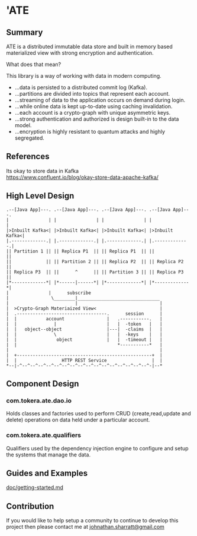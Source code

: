 'ATE
===

## Summary

ATE is a distributed immutable data store and built in memory based materialized
view with strong encryption and authentication.

What does that mean?

This library is a way of working with data in modern computing.
* ...data is persisted to a distributed commit log (Kafka).
* ...partitions are divided into topics that represent each account.
* ...streaming of data to the application occurs on demand during login.
* ...while online data is kept up-to-date using caching invalidation.
* ...each account is a crypto-graph with unique asymmetric keys.
* ...strong authentication and authorized is design built-in to the data model.
* ...encryption is highly resistant to quantum attacks and highly segregated.

## References

Its okay to store data in Kafka  
https://www.confluent.io/blog/okay-store-data-apache-kafka/

## High Level Design

    .--[Java App]---. .--[Java App]---. .--[Java App]---. .--[Java App]---.
    |               | |               | |               | |               |
    |>Inbuilt Kafka<| |>Inbuilt Kafka<| |>Inbuilt Kafka<| |>Inbuilt Kafka<|
    |.-------------.| |.-------------.| |.-------------.| |.-------------.|
    || Partition 1 || || Replica P1  || || Replica P1  || ||             ||
    ||             || || Partition 2 || || Replica P2  || || Replica P2  ||
    || Replica P3  || ||      ^      || || Partition 3 || || Replica P3  ||
    |*-------------*| |*------|------*| |*-------------*| |*-------------*|
    |               |      subscribe
    |                \________|_______________________________
    |                         |                               |
    |  >Crypto-Graph Materiaized View<                        |
    |  .----------------------------------.      session      |
    |  |           account                |   .-----------.   |
    |  |              |                   |   |  -token   |   |
    |  |   object--object                 |---|  -claims  |   |
    |  |              \                   |   |  -keys    |   |
    |  |               object             |   |  -timeout |   |
    |  |                                      *-----------*   |
    |                                                         |
    |  +---------------------------------------------------+  |
    |  |                 HTTP REST Service                 |  |
    *--|-^--^--^--^--^--^--^--^--^--^--^--^--^--^--^--^--^-|--*

## Component Design

### com.tokera.ate.dao.io

Holds classes and factories used to perform CRUD (create,read,update and delete)
operations on data held under a particular account.

### com.tokera.ate.qualifiers

Qualifiers used by the dependency injection engine to configure and setup the
systems that manage the data.

## Guides and Examples

[doc/getting-started.md](doc/getting-started.md)

## Contribution

If you would like to help setup a community to continue to develop this project
then please contact me at [johnathan.sharratt@gmail.com](johnathan.sharratt@gmail.com)
